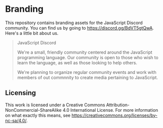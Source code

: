 # Branding
This repository contains branding assets for the JavaScript Discord community.
You can find us by going to https://discord.gg/BdVT5gtQwA.
Here's a little bit about us.
> JavaScript Discord
> 
> We're a small, friendly community centered around the JavaScript programming language. Our community is open to those who wish to learn the language, as well as those looking to help others.
> 
> We're planning to organize regular community events and work with members of out commnnity to create media pertaining to JavaScript.
## Licensing
This work is licensed under a Creative Commons Attribution-NonCommercial-ShareAlike 4.0 International License.
For more information on what exactly this means, see https://creativecommons.org/licenses/by-nc-sa/4.0/.
